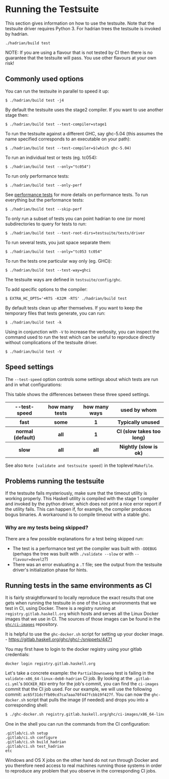 # Running the Testsuite


This section gives information on how to use the testsuite. Note that the testsuite driver requires Python 3. For hadrian trees the testsuite is invoked by hadrian.

```
./hadrian/build test
```

NOTE: If you are using a flavour that is not tested by CI then there is no guarantee that the testsuite will pass. You use other flavours at your own risk!


## Commonly used options


You can run the testsuite in parallel to speed it up:

```wiki
$ ./hadrian/build test -j4
```


By default the testsuite uses the stage2 compiler. If you want to use another stage then:

```wiki
$ ./hadrian/build test --test-compiler=stage1
```


To run the testsuite against a different GHC, say ghc-5.04 (this assumes the name specified corresponds to an executable on your path):

```wiki
$ ./hadrian/build test --test-compiler=$(which ghc-5.04)
```


To run an individual test or tests (eg. tc054):

```wiki
$ ./hadrian/build test --only="tc054")
```

To run only performance tests:

```wiki
$ ./hadrian/build test --only-perf
```

See [performance tests](building/running-tests/performance-tests) for more details on performance tests. To run everything but the performance tests:

```wiki
$ ./hadrian/build test --skip-perf
```

To only run a subset of tests you can point hadrian to one (or more) subdirectories to query for tests to run:

```
$ ./hadrian/build test --test-root-dirs=testsuite/tests/driver
```


To run several tests, you just space separate them:

```wiki
$ ./hadrian/build test --only="tc053 tc054"
```

To run the tests one particular way only (eg. GHCi):

```wiki
$ ./hadrian/build test --test-way=ghci
```


The testsuite ways are defined in `testsuite/config/ghc`.


To add specific options to the compiler:

```wiki
$ EXTRA_HC_OPTS='+RTS -K32M -RTS' ./hadrian/build test
```


By default tests clean up after themselves. If you want to keep the temporary files that tests generate, you can run:


```wiki
$ ./hadrian/build test -k
```

Using in conjunction with `-V` to increase the verbosity, you can inspect the command used to run the test which can be useful to reproduce directly without complications of the testsuite driver.

```wiki
$ ./hadrian/build test -V
```

## Speed settings

The `--test-speed` option controls some settings about which tests are run and in what configurations:


This table shows the differences between these three speed settings.

<table><tr><th> --test-speed </th>
<th> how many tests </th>
<th> how many ways </th>
<th> used by whom 
</th></tr>
<tr><th> fast   </th>
<th> some </th>
<th> 1   </th>
<th> Typically unused
</th></tr>
<tr><th> normal (default)   </th>
<th> all  </th>
<th> 1   </th>
<th> CI (slow takes too long) 
</th></tr>
<tr><th> slow   </th>
<th> all  </th>
<th> all </th>
<th> Nightly (slow is ok) 
</th></tr></table>


See also `Note [validate and testsuite speed]` in the toplevel `Makefile`.

## Problems running the testsuite


If the testsuite fails mysteriously, make sure that the timeout utility is working properly. This Haskell utility is compiled with the stage 1 compiler and invoked by the python driver, which does not print a nice error report if the utility fails. This can happen if, for example, the compiler produces bogus binaries. A workaround is to compile timeout with a stable ghc.

### Why are my tests being skipped?


There are a few possible explanations for a test being skipped run:

- The test is a performance test yet the compiler was built with `-DDEBUG` (perhaps the tree was built with `./validate --slow` or with `--flavour=devel2`?)
- There was an error evaluating a `.T` file; see the output from the testsuite driver's initialization phase for hints.

## Running tests in the same environments as CI

It is fairly straightforward to locally reproduce the exact results that one gets when running the testsuite in one of the Linux environments that we test in CI, using Docker. There is a registry running at `registry.gitlab.haskell.org` which hosts and serves all the Linux Docker images that we use in CI. The sources of those images can be found in the [`ghc/ci-images`](https://gitlab.haskell.org/ghc/ci-images) repository.

It is helpful to use the `ghc-docker.sh` script for setting up your docker image. - https://gitlab.haskell.org/ghc/ghc/-/snippets/4471

You may first have to login to the docker registry using your gitlab credentials:

```
docker login registry.gitlab.haskell.org
```

Let's take a concrete example: the `PartialDownsweep` test is failing in the `validate-x86_64-linux-deb8-hadrian` CI job. By looking at the `.gitlab-ci.yml`'s `DOCKER_REV` entry for the job's commit, you can find the `ci-images` commit that the CI job used. For our example, we will use the following commit: `ac65f31dcffb09cd7ca7aaa70f447fcbb19f427f`. You can now the `ghc-docker.sh` script that pulls the image (if needed) and drops you into a corresponding shell:

``` sh
$ ./ghc-docker.sh registry.gitlab.haskell.org/ghc/ci-images/x86_64-linux-deb8:ac65f31dcffb09cd7ca7aaa70f447fcbb19f427f
```
One in the shell you can run the commands from the CI configuration:

```
.gitlab/ci.sh setup
.gitlab/ci.sh configure
.gitlab/ci.sh build_hadrian
.gitlab/ci.sh test_hadrian
etc
```

Windows and OS X jobs on the other hand do not run through Docker and you therefore need access to real machines running those systems in order to reproduce any problem that you observe in the corresponding CI jobs.
